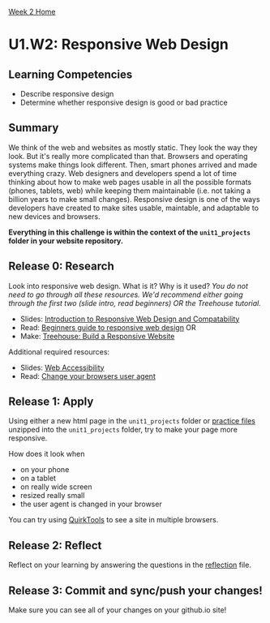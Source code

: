 [Week 2 Home](../)

# U1.W2: Responsive Web Design 

## Learning Competencies
- Describe responsive design
- Determine whether responsive design is good or bad practice


## Summary

We think of the web and websites as mostly static. They look the way
they look.  But it's really more complicated than that.  Browsers and
operating systems make things look different. Then, smart phones arrived
and made everything crazy.  Web designers and developers spend a lot of
time thinking about how to make web pages usable in all the possible
formats (phones, tablets, web) while keeping them maintainable (i.e. not
taking a billion years to make small changes). Responsive design is one
of the ways developers have created to make sites usable, maintable, and
adaptable to new devices and browsers. 

**Everything in this challenge is within the context of the `unit1_projects` folder in your website repository.**

## Release 0: Research

Look into responsive web design.  What is it? Why is it used?
*You do not need to go through all these resources.  We'd recommend either going through the first two (slide intro, read beginners) OR the Treehouse tutorial.*

- Slides: [Introduction to Responsive Web Design and Compatability](http://girldevelopit.com/assets/intermediate-html-css/class4.html)
- Read: [Beginners guide to responsive web design](http://blog.teamtreehouse.com/beginners-guide-to-responsive-web-design)
OR
- Make: [Treehouse: Build a Responsive Website](http://teamtreehouse.com/library/build-a-responsive-website)

Additional required resources:
- Slides: [Web Accessibility](http://girldevelopit.com/assets/web-accessibility/index.html)
- Read: [Change your browsers user agent](http://osxdaily.com/2013/01/16/change-user-agent-chrome-safari-firefox/)


## Release 1: Apply

Using either a new html page in the `unit1_projects` folder or [practice files](http://girldevelopit.com/assets/intermediate-html-css/class4.zip) unzipped into the `unit1_projects` folder, try to make your page more responsive. 

How does it look when
- on your phone 
- on a tablet
- on really wide screen
- resized really small
- the user agent is changed in your browser

You can try using [QuirkTools](http://quirktools.com/screenfly) to see a site in multiple browsers.

## Release 2: Reflect
Reflect on your learning by answering the questions in the [reflection](my_reflection.md) file.

## Release 3: Commit and sync/push your changes!
Make sure you can see all of your changes on your github.io site!


